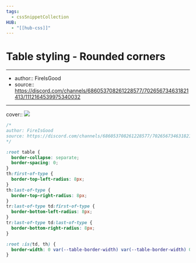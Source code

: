 ```yaml
---
tags:
  - cssSnippetCollection 
HUB:
  - "[[hub-css]]"
---
```

# Table styling - Rounded corners

---

- author:: FireIsGood
- source:: https://discord.com/channels/686053708261228577/702656734631821413/1112164539975340032

---

cover:: ![](https://i.imgur.com/OEAPHo8.png)

```css
/*
author: FireIsGood
source: https://discord.com/channels/686053708261228577/702656734631821413/1112164539975340032
*/

:root table {
  border-collapse: separate;
  border-spacing: 0;
}
th:first-of-type {
  border-top-left-radius: 8px;
}
th:last-of-type {
  border-top-right-radius: 8px;
}
tr:last-of-type td:first-of-type {
  border-bottom-left-radius: 8px;
}
tr:last-of-type td:last-of-type {
  border-bottom-right-radius: 8px;
}

:root :is(td, th) {
  border-width: 0 var(--table-border-width) var(--table-border-width) 0;
}
```
